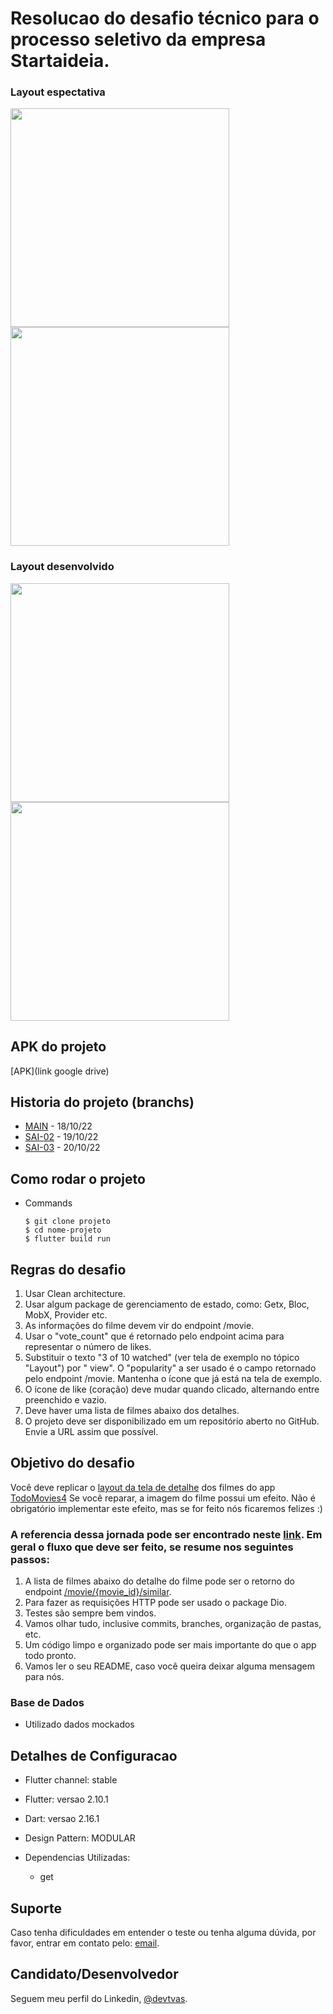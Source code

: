 <h1>Resolucao do desafio técnico para o processo seletivo da empresa Startaideia.</h1>


### Layout espectativa

<img src="https://is4-ssl.mzstatic.com/image/thumb/Purple114/v4/97/0e/e2/970ee217-13cf-1674-b016-461aca657663/pr_source.png/460x0w.png" height="350em" /> 
<img src="assets/prints/tela-details.png" height="350em" /> 

### Layout desenvolvido

<img src="https://is4-ssl.mzstatic.com/image/thumb/Purple114/v4/97/0e/e2/970ee217-13cf-1674-b016-461aca657663/pr_source.png/460x0w.png" height="350em" /> 
<img src="assets/prints/tela-details.png" height="350em" /> 


<h2>APK do projeto</h2>

[APK](link google drive)

## Historia do projeto (branchs)

- [MAIN](https://github.com/devtvas/flutter_challenge_startaideia/tree/main) - 18/10/22 
- [SAI-02]() - 19/10/22 
- [SAI-03]() - 20/10/22 


<h2>Como rodar o projeto</h2>

  + Commands

    ```
    $ git clone projeto
    $ cd nome-projeto
    $ flutter build run
    ```
    
<h2>Regras do desafio</h2>

1. Usar Clean architecture.
2. Usar algum package de gerenciamento de estado, como: Getx, Bloc, MobX, Provider etc.
3. As informações do filme devem vir do endpoint /movie.
4. Usar o "vote_count" que é retornado pelo endpoint acima para representar o número de likes.
5. Substituir o texto "3 of 10 watched" (ver tela de exemplo no tópico "Layout") por "<popularity>
view". O "popularity" a ser usado é o campo retornado pelo endpoint /movie. Mantenha o ícone
que já está na tela de exemplo.
6. O ícone de like (coração) deve mudar quando clicado, alternando entre preenchido e vazio.
7. Deve haver uma lista de filmes abaixo dos detalhes.
8. O projeto deve ser disponibilizado em um repositório aberto no GitHub. Envie a URL assim que
possível.


<h2>Objetivo do desafio</h2>

Você deve replicar o [layout da tela de detalhe](https://apps.apple.com/br/app/todomovies-4/id792499896) dos filmes do app [TodoMovies4](https://apps.apple.com/br/app/todomovies-4/id792499896)
Se você reparar, a imagem do filme possui um efeito. Não é obrigatório implementar este efeito, mas se for feito
nós ficaremos felizes :)

### A referencia dessa jornada pode ser encontrado neste [link](https://apps.apple.com/br/app/todomovies-4/id792499896). Em geral o fluxo que deve ser feito, se resume nos seguintes passos:
1. A lista de filmes abaixo do detalhe do filme pode ser o retorno do endpoint
[/movie/{movie_id}/similar](https://developers.themoviedb.org/3/movies/get-similar-movies).
2. Para fazer as requisições HTTP pode ser usado o package Dio.
3. Testes são sempre bem vindos.
4. Vamos olhar tudo, inclusive commits, branches, organização de pastas, etc.
5. Um código limpo e organizado pode ser mais importante do que o app todo pronto.
6. Vamos ler o seu README, caso você queira deixar alguma mensagem para nós.



###  Base de Dados
 
* Utilizado dados mockados

<h2>Detalhes de Configuracao</h2>
  
  + Flutter channel: stable 
  + Flutter: versao 2.10.1
  + Dart: versao 2.16.1
  + Design Pattern: MODULAR
  + Dependencias Utilizadas:  
    
    - get
   


## Suporte
Caso tenha dificuldades em entender o teste ou tenha alguma dúvida, por favor, entrar em contato pelo: [email](diogenes.silva@startaideia.com.br).

## Candidato/Desenvolvedor

Seguem meu perfil do Linkedin, [@devtvas](https://www.linkedin.com/in/devtvas/).
